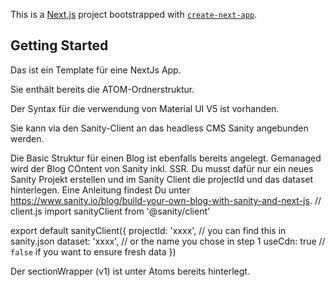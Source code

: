 This is a [Next.js](https://nextjs.org/) project bootstrapped with [`create-next-app`](https://github.com/vercel/next.js/tree/canary/packages/create-next-app).

## Getting Started

Das ist ein Template für eine NextJs App.

Sie enthält bereits die ATOM-Ordnerstruktur. 

Der Syntax für die verwendung von Material UI V5 ist vorhanden.

Sie kann via den Sanity-Client an das headless CMS Sanity angebunden werden.

Die Basic Struktur für einen Blog ist ebenfalls bereits angelegt.
Gemanaged wird der Blog COntent von Sanity inkl. SSR.
Du musst dafür nur ein neues Sanity Projekt erstellen und im Sanity Client die projectId und das dataset hinterlegen.
Eine Anleitung findest Du unter https://www.sanity.io/blog/build-your-own-blog-with-sanity-and-next-js.
// client.js
import sanityClient from '@sanity/client'

export default sanityClient({
  projectId: 'xxxx', // you can find this in sanity.json
  dataset: 'xxxx', // or the name you chose in step 1
  useCdn: true // `false` if you want to ensure fresh data
})

Der sectionWrapper (v1) ist unter Atoms bereits hinterlegt. 
